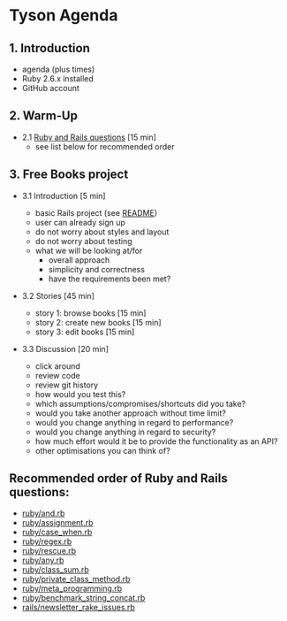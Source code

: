# Tyson Agenda

## 1. Introduction

 * agenda (plus times)
 * Ruby 2.6.x installed
 * GitHub account

## 2. Warm-Up

 * 2.1 [Ruby and Rails questions](https://github.com/sharesight/tyson#recommended-order-of-ruby-and-rails-questions) [15 min]
    * see list below for recommended order

## 3. Free Books project

 * 3.1 Introduction [5 min]
    * basic Rails project (see [README](https://github.com/sharesight/tyson/blob/master/free_books/README.md))
    * user can already sign up
    * do not worry about styles and layout
    * do not worry about testing
    * what we will be looking at/for
        * overall approach
        * simplicity and correctness
        * have the requirements been met?

 * 3.2 Stories [45 min]
    * story 1: browse books [15 min]
    * story 2: create new books [15 min]
    * story 3: edit books [15 min]

 * 3.3 Discussion [20 min]
    * click around
    * review code
    * review git history
    * how would you test this?
    * which assumptions/compromises/shortcuts did you take?
    * would you take another approach without time limit?
    * would you change anything in regard to performance?
    * would you change anything in regard to security?
    * how much effort would it be to provide the functionality as an API?
    * other optimisations you can think of?

## Recommended order of Ruby and Rails questions:

 * [ruby/and.rb](https://github.com/sharesight/tyson/blob/master/ruby/and.rb)
 * [ruby/assignment.rb](https://github.com/sharesight/tyson/blob/master/ruby/assignment.rb)
 * [ruby/case_when.rb](https://github.com/sharesight/tyson/blob/master/ruby/case_when.rb)
 * [ruby/regex.rb](https://github.com/sharesight/tyson/blob/master/ruby/regex.rb)
 * [ruby/rescue.rb](https://github.com/sharesight/tyson/blob/master/ruby/rescue.rb)
 * [ruby/any.rb](https://github.com/sharesight/tyson/blob/master/ruby/any.rb)
 * [ruby/class_sum.rb](https://github.com/sharesight/tyson/blob/master/ruby/class_sum.rb)
 * [ruby/private_class_method.rb](https://github.com/sharesight/tyson/blob/master/ruby/private_class_method.rb)
 * [ruby/meta_programming.rb](https://github.com/sharesight/tyson/blob/master/ruby/meta_programming.rb)
 * [ruby/benchmark_string_concat.rb](https://github.com/sharesight/tyson/blob/master/ruby/benchmark_string_concat.rb)
 * [rails/newsletter_rake_issues.rb](https://github.com/sharesight/tyson/blob/master/rails/newsletter_rake_issues.rb)
